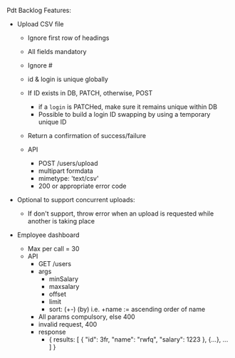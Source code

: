 Pdt Backlog
Features:
- Upload CSV file
    - Ignore first row of headings
    - All fields mandatory
    - Ignore #
    - id & login is unique globally

    - If ID exists in DB, PATCH, otherwise, POST
        - if a `login` is PATCHed, make sure it remains unique within DB
        - Possible to build a login ID swapping by using a temporary unique ID
    - Return a confirmation of success/failure
    - API
        - POST /users/upload
        - multipart formdata
        - mimetype: 'text/csv'
        - 200 or appropriate error code

- Optional to support concurrent uploads:
    - If don't support, throw error when an upload is requested while another is taking place


- Employee dashboard
    - Max per call = 30
    - API
        - GET /users
        - args
            - minSalary
            - maxsalary
            - offset
            - limit
            - sort: (+-) (by) i.e. +name := ascending order of name
        - All params compulsory, else 400
        - invalid request, 400
        - response
            - {
                results: [
                    {
                        "id": 3fr,
                        "name": "rwfq",
                        "salary": 1223
                    },
                    {...},
                    ...
                ]
            }